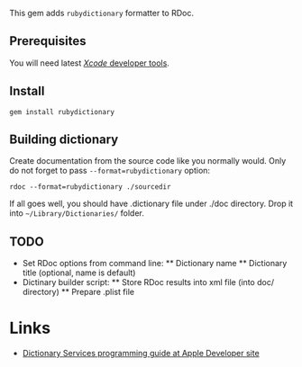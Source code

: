 This gem adds `rubydictionary` formatter to RDoc.

## Prerequisites

You will need latest [*Xcode* developer tools](http://developer.apple.com/).

## Install

    gem install rubydictionary

## Building dictionary

Create documentation from the source code like you normally would. Only do not forget to pass `--format=rubydictionary` option:

    rdoc --format=rubydictionary ./sourcedir

If all goes well, you should have .dictionary file under ./doc directory. Drop it into `~/Library/Dictionaries/` folder.

## TODO

* Set RDoc options from command line:
** Dictionary name
** Dictionary title (optional, name is default)
* Dictinary builder script:
** Store RDoc results into xml file (into doc/ directory)
** Prepare .plist file

# Links

* [Dictionary Services programming guide at Apple Developer site](http://developer.apple.com/library/mac/documentation/UserExperience/Conceptual/DictionaryServicesProgGuide/index.html)
